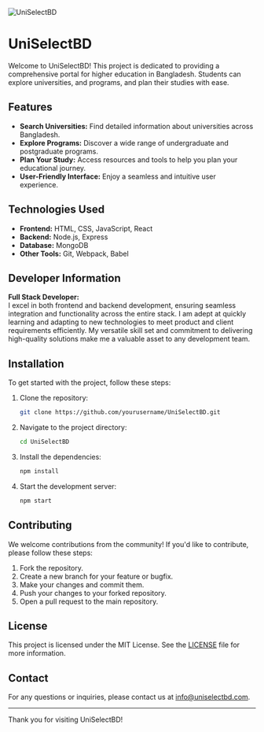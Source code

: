 ![UniSelectBD](https://i.ibb.co/KrHmSVR/image.png)

# UniSelectBD

Welcome to UniSelectBD! This project is dedicated to providing a comprehensive portal for higher education in Bangladesh. Students can explore universities, and programs, and plan their studies with ease.

## Features

- **Search Universities:** Find detailed information about universities across Bangladesh.
- **Explore Programs:** Discover a wide range of undergraduate and postgraduate programs.
- **Plan Your Study:** Access resources and tools to help you plan your educational journey.
- **User-Friendly Interface:** Enjoy a seamless and intuitive user experience.

## Technologies Used

- **Frontend:** HTML, CSS, JavaScript, React
- **Backend:** Node.js, Express
- **Database:** MongoDB
- **Other Tools:** Git, Webpack, Babel

## Developer Information

**Full Stack Developer:**  
I excel in both frontend and backend development, ensuring seamless integration and functionality across the entire stack. I am adept at quickly learning and adapting to new technologies to meet product and client requirements efficiently. My versatile skill set and commitment to delivering high-quality solutions make me a valuable asset to any development team.

## Installation

To get started with the project, follow these steps:

1. Clone the repository:
    ```bash
    git clone https://github.com/yourusername/UniSelectBD.git
    ```
2. Navigate to the project directory:
    ```bash
    cd UniSelectBD
    ```
3. Install the dependencies:
    ```bash
    npm install
    ```
4. Start the development server:
    ```bash
    npm start
    ```

## Contributing

We welcome contributions from the community! If you'd like to contribute, please follow these steps:

1. Fork the repository.
2. Create a new branch for your feature or bugfix.
3. Make your changes and commit them.
4. Push your changes to your forked repository.
5. Open a pull request to the main repository.

## License

This project is licensed under the MIT License. See the [LICENSE](LICENSE) file for more information.

## Contact

For any questions or inquiries, please contact us at info@uniselectbd.com.

---

Thank you for visiting UniSelectBD!
